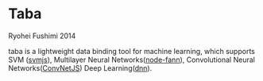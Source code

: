 # Taba

Ryohei Fushimi 2014

taba is a lightweight data binding tool for machine learning, which supports SVM ([svmjs](https://github.com/karpathy/svmjs)), Multilayer Neural Networks([node-fann](https://github.com/rlidwka/node-fann)), Convolutional Neural Networks([ConvNetJS](http://cs.stanford.edu/people/karpathy/convnetjs/)) Deep Learning([dnn](https://github.com/junku901/dnn)).

